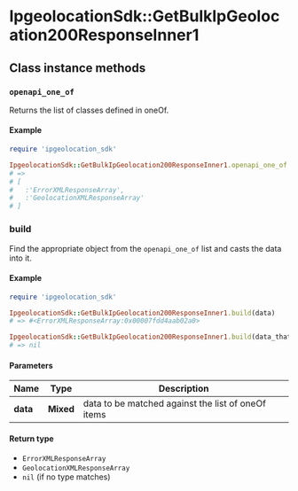 # IpgeolocationSdk::GetBulkIpGeolocation200ResponseInner1

## Class instance methods

### `openapi_one_of`

Returns the list of classes defined in oneOf.

#### Example

```ruby
require 'ipgeolocation_sdk'

IpgeolocationSdk::GetBulkIpGeolocation200ResponseInner1.openapi_one_of
# =>
# [
#   :'ErrorXMLResponseArray',
#   :'GeolocationXMLResponseArray'
# ]
```

### build

Find the appropriate object from the `openapi_one_of` list and casts the data into it.

#### Example

```ruby
require 'ipgeolocation_sdk'

IpgeolocationSdk::GetBulkIpGeolocation200ResponseInner1.build(data)
# => #<ErrorXMLResponseArray:0x00007fdd4aab02a0>

IpgeolocationSdk::GetBulkIpGeolocation200ResponseInner1.build(data_that_doesnt_match)
# => nil
```

#### Parameters

| Name | Type | Description |
| ---- | ---- | ----------- |
| **data** | **Mixed** | data to be matched against the list of oneOf items |

#### Return type

- `ErrorXMLResponseArray`
- `GeolocationXMLResponseArray`
- `nil` (if no type matches)

